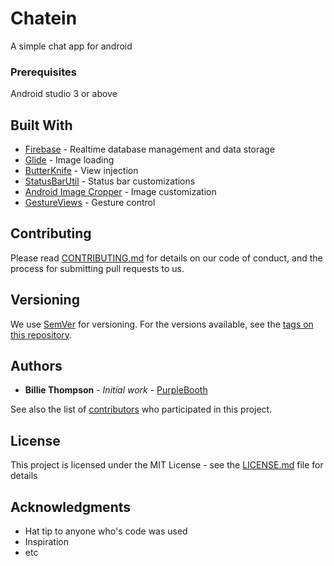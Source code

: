 # Chatein

A simple chat app for android

### Prerequisites

Android studio 3 or above

## Built With

* [Firebase](https://firebase.google.com/) - Realtime database management and data storage
* [Glide](https://bumptech.github.io/glide/) - Image loading
* [ButterKnife](http://jakewharton.github.io/butterknife/) - View injection
* [StatusBarUtil](https://github.com/laobie/StatusBarUtil) - Status bar customizations
* [Android Image Cropper](https://github.com/ArthurHub/Android-Image-Cropper) - Image customization
* [GestureViews](https://github.com/alexvasilkov/GestureViews) - Gesture control

## Contributing

Please read [CONTRIBUTING.md](https://gist.github.com/PurpleBooth/b24679402957c63ec426) for details on our code of conduct, and the process for submitting pull requests to us.

## Versioning

We use [SemVer](http://semver.org/) for versioning. For the versions available, see the [tags on this repository](https://github.com/your/project/tags).

## Authors

* **Billie Thompson** - *Initial work* - [PurpleBooth](https://github.com/PurpleBooth)

See also the list of [contributors](https://github.com/your/project/contributors) who participated in this project.

## License

This project is licensed under the MIT License - see the [LICENSE.md](LICENSE.md) file for details

## Acknowledgments

* Hat tip to anyone who's code was used
* Inspiration
* etc
